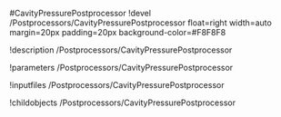 <!-- MOOSE Object Documentation Stub: Remove this when content is added. -->
#CavityPressurePostprocessor
!devel /Postprocessors/CavityPressurePostprocessor float=right width=auto margin=20px padding=20px background-color=#F8F8F8

!description /Postprocessors/CavityPressurePostprocessor

!parameters /Postprocessors/CavityPressurePostprocessor

!inputfiles /Postprocessors/CavityPressurePostprocessor

!childobjects /Postprocessors/CavityPressurePostprocessor
